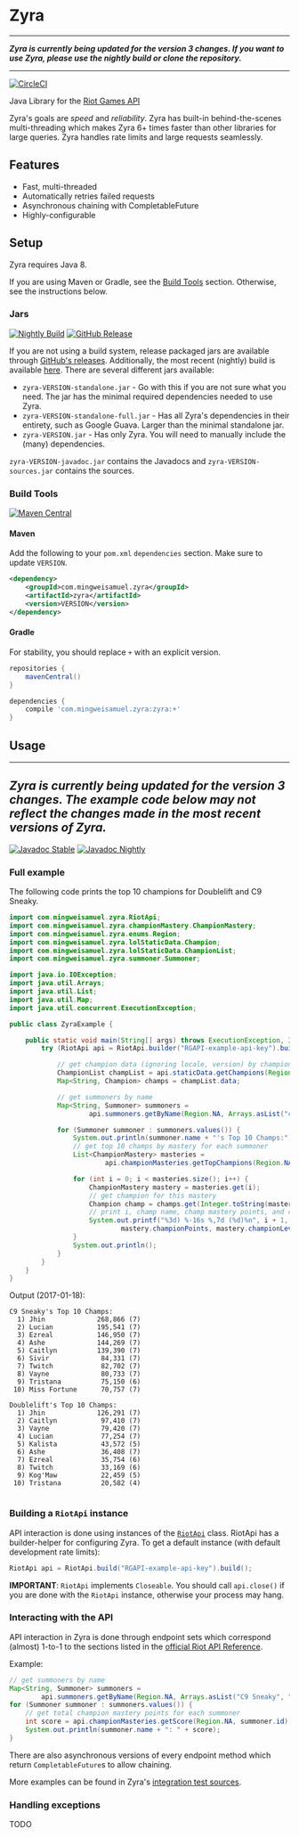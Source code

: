 # Zyra

---

***Zyra is currently being updated for the version 3 changes. If you want to use Zyra, please use the nightly build
or clone the repository.***

---

[![CircleCI](https://circleci.com/gh/MingweiSamuel/Zyra/tree/develop.svg?style=shield)](https://circleci.com/gh/MingweiSamuel/Zyra/tree/develop)

Java Library for the [Riot Games API](https://developer.riotgames.com/)

Zyra's goals are *speed* and *reliability*. Zyra has built-in behind-the-scenes multi-threading which
makes Zyra 6+ times faster than other libraries for large queries. Zyra handles rate limits and large
requests seamlessly.


## Features

* Fast, multi-threaded
* Automatically retries failed requests
* Asynchronous chaining with CompletableFuture
* Highly-configurable


## Setup

Zyra requires Java 8.

If you are using Maven or Gradle, see the [Build Tools](#build-tools) section.
Otherwise, see the instructions below.

### Jars 
[![Nightly Build](https://img.shields.io/github/tag/MingweiSamuel/Zyra.svg?label=nightly+build)](https://mingweisamuel.github.io/Zyra/)
[![GitHub Release](https://img.shields.io/github/release/MingweiSamuel/Zyra.svg?label=github+release)](https://github.com/MingweiSamuel/Zyra/releases)

If you are not using a build system, release packaged jars are available through
[GitHub's releases](https://github.com/MingweiSamuel/Zyra/releases). Additionally, the most recent (nightly) build is available [here](https://mingweisamuel.github.io/Zyra/).
There are several different jars available:

* `zyra-VERSION-standalone.jar` - Go with this if you are not sure what you need. The jar has the minimal required 
dependencies needed to use Zyra.
* `zyra-VERSION-standalone-full.jar` - Has all Zyra's dependencies in their entirety, such as Google Guava. Larger 
than the minimal standalone jar.
* `zyra-VERSION.jar` - Has only Zyra. You will need to manually include the (many) dependencies.

`zyra-VERSION-javadoc.jar` contains the Javadocs and `zyra-VERSION-sources.jar` contains the sources.

### Build Tools
[![Maven Central](https://img.shields.io/maven-central/v/com.mingweisamuel.zyra/zyra.svg?label=maven+central)](http://search.maven.org/#search%7Cga%7C1%7Cg%3A%22com.mingweisamuel.zyra%22%20AND%20a%3A%22zyra%22)

#### Maven

Add the following to your `pom.xml` `dependencies` section. Make sure to update `VERSION`.

```xml
<dependency>
    <groupId>com.mingweisamuel.zyra</groupId>
    <artifactId>zyra</artifactId>
    <version>VERSION</version>
</dependency>
```

#### Gradle

For stability, you should replace `+` with an explicit version.

```groovy
repositories {
    mavenCentral()
}

dependencies {
    compile 'com.mingweisamuel.zyra:zyra:+'
}
```

## Usage

---
***Zyra is currently being updated for the version 3 changes. The example code below may not reflect the changes made
 in the most recent versions of Zyra.***
---

[![Javadoc Stable](https://www.javadoc.io/badge/com.mingweisamuel.zyra/zyra.svg)](https://www.javadoc.io/doc/com.mingweisamuel.zyra/zyra)
[![Javadoc Nightly](https://img.shields.io/github/tag/MingweiSamuel/Zyra.svg?label=javadoc)](https://mingweisamuel.github.io/Zyra/apidocs/)

### Full example

The following code prints the top 10 champions for Doublelift and C9 Sneaky.

```java
import com.mingweisamuel.zyra.RiotApi;
import com.mingweisamuel.zyra.championMastery.ChampionMastery;
import com.mingweisamuel.zyra.enums.Region;
import com.mingweisamuel.zyra.lolStaticData.Champion;
import com.mingweisamuel.zyra.lolStaticData.ChampionList;
import com.mingweisamuel.zyra.summoner.Summoner;

import java.io.IOException;
import java.util.Arrays;
import java.util.List;
import java.util.Map;
import java.util.concurrent.ExecutionException;

public class ZyraExample {

    public static void main(String[] args) throws ExecutionException, IOException {
        try (RiotApi api = RiotApi.builder("RGAPI-example-api-key").build()) {

            // get champion data (ignoring locale, version) by champion id
            ChampionList champList = api.staticData.getChampions(Region.NA, null, null, true);
            Map<String, Champion> champs = champList.data;

            // get summoners by name
            Map<String, Summoner> summoners =
                    api.summoners.getByName(Region.NA, Arrays.asList("c9 sne aky", "DoUbleLIft"));

            for (Summoner summoner : summoners.values()) {
                System.out.println(summoner.name + "'s Top 10 Champs:");
                // get top 10 champs by mastery for each summoner
                List<ChampionMastery> masteries =
                        api.championMasteries.getTopChampions(Region.NA, summoner.id, 10);

                for (int i = 0; i < masteries.size(); i++) {
                    ChampionMastery mastery = masteries.get(i);
                    // get champion for this mastery
                    Champion champ = champs.get(Integer.toString(mastery.championId));
                    // print i, champ name, champ mastery points, and champ level
                    System.out.printf("%3d) %-16s %,7d (%d)%n", i + 1, champ.name,
                            mastery.championPoints, mastery.championLevel);
                }
                System.out.println();
            }
        }
    }
}
```

Output (2017-01-18):
```
C9 Sneaky's Top 10 Champs:
  1) Jhin             268,866 (7)
  2) Lucian           195,541 (7)
  3) Ezreal           146,950 (7)
  4) Ashe             144,269 (7)
  5) Caitlyn          139,390 (7)
  6) Sivir             84,331 (7)
  7) Twitch            82,702 (7)
  8) Vayne             80,733 (7)
  9) Tristana          75,150 (6)
 10) Miss Fortune      70,757 (7)

Doublelift's Top 10 Champs:
  1) Jhin             126,291 (7)
  2) Caitlyn           97,410 (7)
  3) Vayne             79,420 (7)
  4) Lucian            77,254 (7)
  5) Kalista           43,572 (5)
  6) Ashe              36,408 (7)
  7) Ezreal            35,754 (6)
  8) Twitch            33,169 (6)
  9) Kog'Maw           22,459 (5)
 10) Tristana          20,582 (4)
 
 ```


### Building a `RiotApi` instance 

API interaction is done using instances of the
[`RiotApi`](http://www.mingweisamuel.com/Zyra/apidocs/com/mingweisamuel/zyra/RiotApi.html) class.
RiotApi has a builder-helper for configuring Zyra. To get a default instance (with default development rate limits):

```java
RiotApi api = RiotApi.build("RGAPI-example-api-key").build();
```

**IMPORTANT**: `RiotApi` implements `Closeable`. You should call `api.close()` if you are done with the `RiotApi` 
instance, otherwise your process may hang.

### Interacting with the API

API interaction in Zyra is done through endpoint sets which correspond (almost) 1-to-1 to the sections listed in the 
[official Riot API Reference](https://developer.riotgames.com/api/methods).

Example:

```java
// get summoners by name
Map<String, Summoner> summoners =
        api.summoners.getByName(Region.NA, Arrays.asList("C9 Sneaky", "Doublelift"));
for (Summoner summoner : summoners.values()) {
    // get total champion mastery points for each summoner
    int score = api.championMasteries.getScore(Region.NA, summoner.id);
    System.out.println(summoner.name + ": " + score);
}
```

There are also asynchronous versions of every endpoint method which return `CompletableFuture`s to allow chaining.

More examples can be found in Zyra's [integration test sources](https://github.com/MingweiSamuel/Zyra/tree/develop/src/test/java/com/mingweisamuel/zyra/test).

### Handling exceptions

TODO

